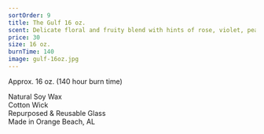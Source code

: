 ```yaml
---
sortOrder: 9
title: The Gulf 16 oz.
scent: Delicate floral and fruity blend with hints of rose, violet, peach, citrus, and strawberry
price: 30
size: 16 oz.
burnTime: 140
image: gulf-16oz.jpg
---
```


Approx. 16 oz. (140 hour burn time)<br>

Natural Soy Wax<br>
Cotton Wick<br>
Repurposed & Reusable Glass<br>
Made in Orange Beach, AL